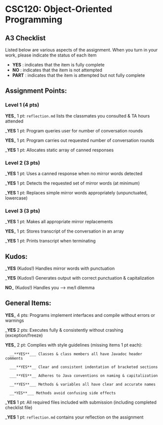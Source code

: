 # CSC120: Object-Oriented Programming
## A3 Checklist

Listed below are various aspects of the assignment.  When you turn in your work, please indicate the status of each item

- **YES** : indicates that the item is fully complete
- **NO** : indicates that the item is not attempted
- **PART** : indicates that the item is attempted but not fully complete


## Assignment Points:

### Level 1 (4 pts)

__**YES**___ 1 pt: `reflection.md` lists the classmates you consulted & TA hours attended

___**YES**__ 1 pt: Program queries user for number of conversation rounds

__**YES**___ 1 pt: Program carries out requested number of conversation rounds

___**YES**__ 1 pt: Allocates static array of canned responses

### Level 2 (3 pts)

___**YES**__ 1 pt: Uses a canned response when no mirror words detected

___**YES**__ 1 pt: Detects the requested set of mirror words (at minimum)

___**YES**__ 1 pt: Replaces simple mirror words appropriately (unpunctuated, lowercase)

### Level 3 (3 pts)

___**YES**__ 1 pt: Makes all appropriate mirror replacements

__**YES**___ 1 pt: Stores transcript of the conversation in an array

___**YES**__ 1 pt: Prints transcript when terminating

## Kudos:

___**YES**__ (Kudos!) Handles mirror words with punctuation

___**YES**__ (Kudos!) Generates output with correct punctuation & capitalization

__**NO**___ (Kudos!) Handles you --> me/I dilemma



## General Items:

__**YES**___ 4 pts: Programs implement interfaces and compile without errors or warnings

___**YES**__ 2 pts: Executes fully & consistently without crashing (exception/freeze)

__**YES**___ 2 pt: Complies with style guidelines (missing items 1 pt each):

      __**YES**___ Classes & class members all have Javadoc header comments

      ___**YES**__ Clear and consistent indentation of bracketed sections

      ___**YES**__ Adheres to Java conventions on naming & capitalization

      __**YES**___ Methods & variables all have clear and accurate names

      __*YES**___ Methods avoid confusing side effects

___**YES**__ 1 pt: All required files included with submission (including completed checklist file)

___**YES**__ 1 pt: `reflection.md` contains your reflection on the assignment
